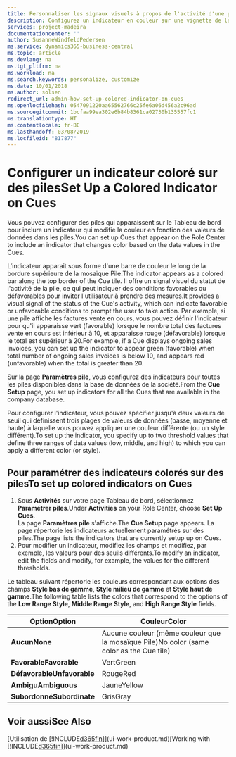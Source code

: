 ```yaml
---
title: Personnaliser les signaux visuels à propos de l'activité d'une pile | Microsoft Docs
description: Configurez un indicateur en couleur sur une vignette de la pile pour fournir un signal visuel personnalisé de l'activité de la pile.
services: project-madeira
documentationcenter: ''
author: SusanneWindfeldPedersen
ms.service: dynamics365-business-central
ms.topic: article
ms.devlang: na
ms.tgt_pltfrm: na
ms.workload: na
ms.search.keywords: personalize, customize
ms.date: 10/01/2018
ms.author: solsen
redirect_url: admin-how-set-up-colored-indicator-on-cues
ms.openlocfilehash: 0547091220aa65562766c25fe6a06d456a2c96ad
ms.sourcegitcommit: 1bcfaa99ea302e6b84b8361ca02730b135557fc1
ms.translationtype: HT
ms.contentlocale: fr-BE
ms.lasthandoff: 03/08/2019
ms.locfileid: "817877"
---
```

# <a name="set-up-a-colored-indicator-on-cues"></a><span data-ttu-id="4bb79-103">Configurer un indicateur coloré sur des piles</span><span class="sxs-lookup"><span data-stu-id="4bb79-103">Set Up a Colored Indicator on Cues</span></span>
<span data-ttu-id="4bb79-104">Vous pouvez configurer des piles qui apparaissent sur le Tableau de bord pour inclure un indicateur qui modifie la couleur en fonction des valeurs de données dans les piles.</span><span class="sxs-lookup"><span data-stu-id="4bb79-104">You can set up Cues that appear on the Role Center to include an indicator that changes color based on the data values in the Cues.</span></span>

<span data-ttu-id="4bb79-105">L'indicateur apparait sous forme d'une barre de couleur le long de la bordure supérieure de la mosaïque Pile.</span><span class="sxs-lookup"><span data-stu-id="4bb79-105">The indicator appears as a colored bar along the top border of the Cue tile.</span></span> <span data-ttu-id="4bb79-106">Il offre un signal visuel du statut de l'activité de la pile, ce qui peut indiquer des conditions favorables ou défavorables pour inviter l'utilisateur à prendre des mesures.</span><span class="sxs-lookup"><span data-stu-id="4bb79-106">It provides a visual signal of the status of the Cue's activity, which can indicate favorable or unfavorable conditions to prompt the user to take action.</span></span> <span data-ttu-id="4bb79-107">Par exemple, si une pile affiche les factures vente en cours, vous pouvez définir l'indicateur pour qu'il apparaisse vert (favorable) lorsque le nombre total des factures vente en cours est inférieur à 10, et apparaisse rouge (défavorable) lorsque le total est supérieur à 20.</span><span class="sxs-lookup"><span data-stu-id="4bb79-107">For example, if a Cue displays ongoing sales invoices, you can set up the indicator to appear green (favorable) when total number of ongoing sales invoices is below 10, and appears red (unfavorable) when the total is greater than 20.</span></span>

<span data-ttu-id="4bb79-108">Sur la page **Paramètres pile**, vous configurez des indicateurs pour toutes les piles disponibles dans la base de données de la société.</span><span class="sxs-lookup"><span data-stu-id="4bb79-108">From the **Cue Setup** page, you set up indicators for all the Cues that are available in the company database.</span></span>

<span data-ttu-id="4bb79-109">Pour configurer l'indicateur, vous pouvez spécifier jusqu'à deux valeurs de seuil qui définissent trois plages de valeurs de données (basse, moyenne et haute) à laquelle vous pouvez appliquer une couleur différente (ou un style différent).</span><span class="sxs-lookup"><span data-stu-id="4bb79-109">To set up the indicator, you specify up to two threshold values that define three ranges of data values (low, middle, and high) to which you can apply a different color (or style).</span></span>

## <a name="to-set-up-colored-indicators-on-cues"></a><span data-ttu-id="4bb79-110">Pour paramétrer des indicateurs colorés sur des piles</span><span class="sxs-lookup"><span data-stu-id="4bb79-110">To set up colored indicators on Cues</span></span>
1. <span data-ttu-id="4bb79-111">Sous **Activités** sur votre page Tableau de bord, sélectionnez **Paramétrer piles**.</span><span class="sxs-lookup"><span data-stu-id="4bb79-111">Under **Activities** on your Role Center, choose **Set Up Cues**.</span></span>  
   <span data-ttu-id="4bb79-112">La page **Paramètres pile** s'affiche.</span><span class="sxs-lookup"><span data-stu-id="4bb79-112">The **Cue Setup** page appears.</span></span> <span data-ttu-id="4bb79-113">La page répertorie les indicateurs actuellement paramétrés sur des piles.</span><span class="sxs-lookup"><span data-stu-id="4bb79-113">The page lists the indicators that are currently setup up on Cues.</span></span>
2. <span data-ttu-id="4bb79-114">Pour modifier un indicateur, modifiez les champs et modifiez, par exemple, les valeurs pour des seuils différents.</span><span class="sxs-lookup"><span data-stu-id="4bb79-114">To modify an indicator, edit the fields and modify, for example, the values for the different thresholds.</span></span>  

<span data-ttu-id="4bb79-115">Le tableau suivant répertorie les couleurs correspondant aux options des champs **Style bas de gamme**, **Style milieu de gamme** et **Style haut de gamme**.</span><span class="sxs-lookup"><span data-stu-id="4bb79-115">The following table lists the colors that correspond to the options of the **Low Range Style**, **Middle Range Style**, and **High Range Style** fields.</span></span>

| <span data-ttu-id="4bb79-116">Option</span><span class="sxs-lookup"><span data-stu-id="4bb79-116">Option</span></span> | <span data-ttu-id="4bb79-117">Couleur</span><span class="sxs-lookup"><span data-stu-id="4bb79-117">Color</span></span> |
| --- | --- |
| <span data-ttu-id="4bb79-118">**Aucun**</span><span class="sxs-lookup"><span data-stu-id="4bb79-118">**None**</span></span> |<span data-ttu-id="4bb79-119">Aucune couleur (même couleur que la mosaïque Pile)</span><span class="sxs-lookup"><span data-stu-id="4bb79-119">No color (same color as the Cue tile)</span></span>|
| <span data-ttu-id="4bb79-120">**Favorable**</span><span class="sxs-lookup"><span data-stu-id="4bb79-120">**Favorable**</span></span> |<span data-ttu-id="4bb79-121">Vert</span><span class="sxs-lookup"><span data-stu-id="4bb79-121">Green</span></span> |
| <span data-ttu-id="4bb79-122">**Défavorable**</span><span class="sxs-lookup"><span data-stu-id="4bb79-122">**Unfavorable**</span></span> |<span data-ttu-id="4bb79-123">Rouge</span><span class="sxs-lookup"><span data-stu-id="4bb79-123">Red</span></span> |
| <span data-ttu-id="4bb79-124">**Ambigu**</span><span class="sxs-lookup"><span data-stu-id="4bb79-124">**Ambiguous**</span></span> |<span data-ttu-id="4bb79-125">Jaune</span><span class="sxs-lookup"><span data-stu-id="4bb79-125">Yellow</span></span> |
| <span data-ttu-id="4bb79-126">**Subordonné**</span><span class="sxs-lookup"><span data-stu-id="4bb79-126">**Subordinate**</span></span> |<span data-ttu-id="4bb79-127">Gris</span><span class="sxs-lookup"><span data-stu-id="4bb79-127">Gray</span></span> |

## <a name="see-also"></a><span data-ttu-id="4bb79-128">Voir aussi</span><span class="sxs-lookup"><span data-stu-id="4bb79-128">See Also</span></span>
<span data-ttu-id="4bb79-129">[Utilisation de [!INCLUDE[d365fin](includes/d365fin_md.md)]](ui-work-product.md)</span><span class="sxs-lookup"><span data-stu-id="4bb79-129">[Working with [!INCLUDE[d365fin](includes/d365fin_md.md)]](ui-work-product.md)</span></span>
